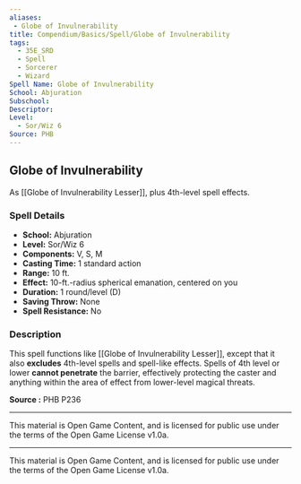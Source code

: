 ```yaml
---
aliases:
 - Globe of Invulnerability
title: Compendium/Basics/Spell/Globe of Invulnerability
tags:  
  - 35E_SRD  
  - Spell  
  - Sorcerer  
  - Wizard  
Spell Name: Globe of Invulnerability
School: Abjuration
Subschool: 
Descriptor: 
Level:  
  - Sor/Wiz 6  
Source: PHB
---
```


## Globe of Invulnerability

As [[Globe of Invulnerability Lesser]], plus 4th-level spell effects.

### Spell Details

- **School:** Abjuration  
- **Level:** Sor/Wiz 6  
- **Components:** V, S, M  
- **Casting Time:** 1 standard action  
- **Range:** 10 ft.  
- **Effect:** 10-ft.-radius spherical emanation, centered on you  
- **Duration:** 1 round/level (D)  
- **Saving Throw:** None  
- **Spell Resistance:** No  

### Description

This spell functions like [[Globe of Invulnerability Lesser]], except that it also **excludes** 4th-level spells and spell-like effects. Spells of 4th level or lower **cannot penetrate** the barrier, effectively protecting the caster and anything within the area of effect from lower-level magical threats.


**Source :** PHB P236

---

This material is Open Game Content, and is licensed for public use under  
the terms of the Open Game License v1.0a.

---

This material is Open Game Content, and is licensed for public use under the terms of the Open Game License v1.0a.
